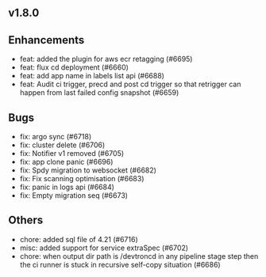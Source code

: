 ## v1.8.0

## Enhancements
- feat: added the plugin for aws ecr retagging (#6695)
- feat: flux cd deployment  (#6660)
- feat: add app name in labels list api (#6688)
- feat: Audit ci trigger, precd and post cd trigger so that retrigger can happen from last failed config snapshot  (#6659)
## Bugs
- fix: argo sync (#6718)
- fix: cluster delete (#6706)
- fix: Notifier v1 removed (#6705)
- fix: app clone panic (#6696)
- fix: Spdy migration to websocket (#6682)
- fix: Fix scanning optimisation (#6683)
- fix: panic in logs api (#6684)
- fix: Empty migration seq (#6673)
## Others
- chore: added sql file of 4.21 (#6716)
- misc: added support for service extraSpec (#6702)
- chore: when output dir path is /devtroncd in any pipeline stage step then the ci runner is stuck in recursive self-copy situation  (#6686)


